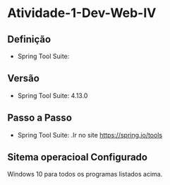 # Atividade-1-Dev-Web-IV

## Definição

* Spring Tool Suite: 

## Versão

* Spring Tool Suite: 4.13.0

## Passo a Passo

* Spring Tool Suite: 
.Ir no site https://spring.io/tools


## Sitema operacioal Configurado

Windows 10 para todos os programas listados acima.

